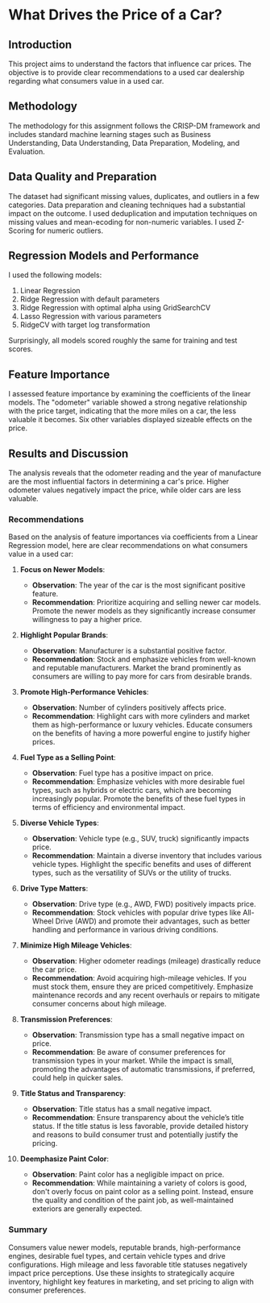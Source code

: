 # What Drives the Price of a Car?

## Introduction
This project aims to understand the factors that influence car prices. The objective is to provide clear recommendations to a used car dealership regarding what consumers value in a used car.

## Methodology
The methodology for this assignment follows the CRISP-DM framework and includes standard machine learning stages such as Business Understanding, Data Understanding, Data Preparation, Modeling, and Evaluation. 

## Data Quality and Preparation
The dataset had significant missing values, duplicates, and outliers in a few categories. Data preparation and cleaning techniques had a substantial impact on the outcome. I used deduplication and imputation techniques on missing values and mean-ecoding for non-numeric variables. I used Z-Scoring for numeric outliers.
## Regression Models and Performance
I used the following models:
1. Linear Regression
2. Ridge Regression with default parameters
3. Ridge Regression with optimal alpha using GridSearchCV
4. Lasso Regression with various parameters
5. RidgeCV with target log transformation

Surprisingly, all models scored roughly the same for training and test scores.

## Feature Importance
I assessed feature importance by examining the coefficients of the linear models. The "odometer" variable showed a strong negative relationship with the price target, indicating that the more miles on a car, the less valuable it becomes. Six other variables displayed sizeable effects on the price.

## Results and Discussion
The analysis reveals that the odometer reading and the year of manufacture are the most influential factors in determining a car's price. Higher odometer values negatively impact the price, while older cars are less valuable.

### Recommendations

Based on the analysis of feature importances via coefficients from a Linear Regression model, here are clear recommendations on what consumers value in a used car:

1. **Focus on Newer Models**:
   - **Observation**: The year of the car is the most significant positive feature.
   - **Recommendation**: Prioritize acquiring and selling newer car models. Promote the newer models as they significantly increase consumer willingness to pay a higher price.

2. **Highlight Popular Brands**:
   - **Observation**: Manufacturer is a substantial positive factor.
   - **Recommendation**: Stock and emphasize vehicles from well-known and reputable manufacturers. Market the brand prominently as consumers are willing to pay more for cars from desirable brands.

3. **Promote High-Performance Vehicles**:
   - **Observation**: Number of cylinders positively affects price.
   - **Recommendation**: Highlight cars with more cylinders and market them as high-performance or luxury vehicles. Educate consumers on the benefits of having a more powerful engine to justify higher prices.

4. **Fuel Type as a Selling Point**:
   - **Observation**: Fuel type has a positive impact on price.
   - **Recommendation**: Emphasize vehicles with more desirable fuel types, such as hybrids or electric cars, which are becoming increasingly popular. Promote the benefits of these fuel types in terms of efficiency and environmental impact.

5. **Diverse Vehicle Types**:
   - **Observation**: Vehicle type (e.g., SUV, truck) significantly impacts price.
   - **Recommendation**: Maintain a diverse inventory that includes various vehicle types. Highlight the specific benefits and uses of different types, such as the versatility of SUVs or the utility of trucks.

6. **Drive Type Matters**:
   - **Observation**: Drive type (e.g., AWD, FWD) positively impacts price.
   - **Recommendation**: Stock vehicles with popular drive types like All-Wheel Drive (AWD) and promote their advantages, such as better handling and performance in various driving conditions.

7. **Minimize High Mileage Vehicles**:
   - **Observation**: Higher odometer readings (mileage) drastically reduce the car price.
   - **Recommendation**: Avoid acquiring high-mileage vehicles. If you must stock them, ensure they are priced competitively. Emphasize maintenance records and any recent overhauls or repairs to mitigate consumer concerns about high mileage.

8. **Transmission Preferences**:
   - **Observation**: Transmission type has a small negative impact on price.
   - **Recommendation**: Be aware of consumer preferences for transmission types in your market. While the impact is small, promoting the advantages of automatic transmissions, if preferred, could help in quicker sales.

9. **Title Status and Transparency**:
   - **Observation**: Title status has a small negative impact.
   - **Recommendation**: Ensure transparency about the vehicle’s title status. If the title status is less favorable, provide detailed history and reasons to build consumer trust and potentially justify the pricing.

10. **Deemphasize Paint Color**:
    - **Observation**: Paint color has a negligible impact on price.
    - **Recommendation**: While maintaining a variety of colors is good, don't overly focus on paint color as a selling point. Instead, ensure the quality and condition of the paint job, as well-maintained exteriors are generally expected.

### Summary

Consumers value newer models, reputable brands, high-performance engines, desirable fuel types, and certain vehicle types and drive configurations. High mileage and less favorable title statuses negatively impact price perceptions. Use these insights to strategically acquire inventory, highlight key features in marketing, and set pricing to align with consumer preferences.